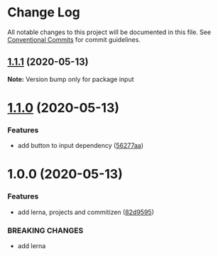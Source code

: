 # Change Log

All notable changes to this project will be documented in this file.
See [Conventional Commits](https://conventionalcommits.org) for commit guidelines.

## [1.1.1](https://github.com/xaosaki/library-playground/compare/input@1.1.0...input@1.1.1) (2020-05-13)

**Note:** Version bump only for package input





# [1.1.0](https://github.com/xaosaki/library-playground/compare/input@1.0.0...input@1.1.0) (2020-05-13)


### Features

* add button to input dependency ([56277aa](https://github.com/xaosaki/library-playground/commit/56277aa16d73097653cda39c65bb4510ed159b04))





# 1.0.0 (2020-05-13)


### Features

* add lerna, projects and commitizen ([82d9595](https://github.com/xaosaki/library-playground/commit/82d9595261e010f0fa7045c6179b9d00048f2d4b))


### BREAKING CHANGES

* add lerna
